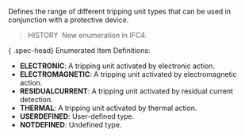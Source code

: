 ﻿Defines the range of different tripping unit types that can be used in conjunction with a protective device.

> HISTORY&nbsp; New enumeration in IFC4.

{ .spec-head}
Enumerated Item Definitions:

* **ELECTRONIC**: A tripping unit activated by electronic action.
* **ELECTROMAGNETIC**: A tripping unit activated by electromagnetic action.
* **RESIDUALCURRENT**: A tripping unit activated by residual current detection.
* **THERMAL**: A tripping unit activated by thermal action.
* **USERDEFINED**: User-defined type.
* **NOTDEFINED**: Undefined type.
